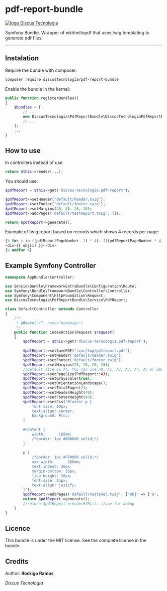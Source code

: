 # pdf-report-bundle
[![logo Discus Tecnologia](https://www.discustecnologia.com.br/images/logo_pq.png)](http://www.discustecnologia.com.br)

Symfony Bundle. Wrapper of wkhtmltopdf that uses twig templating to generate pdf files.

---

## Instalation
Require the bundle with composer:  
```bash
composer require discustecnologia/pdf-report-bundle
```

Enable the bundle in the kernel:  

```php
public function registerBundles()
{
    $bundles = [
        // ...
        new DiscusTecnologia\PdfReportBundle\DiscusTecnologiaPdfReportBundle(),
        // ...
    ];
    ...
}
```

## How to use
In controllers instead of use:
```php
return $this->render(...);
```
You should use:
```php
$pdfReport = $this->get('discus-tecnologia.pdf-report');

$pdfReport->setHeader('default/header.twig');
$pdfReport->setFooter('default/footer.twig');
$pdfReport->setMargins(20, 20, 20, 20);
$pdfReport->addPages('default/testReport.twig', []);

return $pdfReport->generate();
```
Example of twig report based on records which shows 4 records per page:
```php
{% for i in ((pdfReportPageNumber -1) * 4)..(((pdfReportPageNumber * 4)-1) < (obj|length - 1) ? ((pdfReportPageNumber * 4)-1) : obj|length-1) %}
<div>{{ obj[i] }}</div>
{% endfor %}
```

## Example Symfony Controller
```php
namespace AppBundle\Controller;

use Sensio\Bundle\FrameworkExtraBundle\Configuration\Route;
use Symfony\Bundle\FrameworkBundle\Controller\Controller;
use Symfony\Component\HttpFoundation\Request;
use DiscusTecnologia\PdfReportBundle\Service\PdfReport;

class DefaultController extends Controller
{
    /**
     * @Route("/", name="homepage")
     */
    public function indexAction(Request $request)
    {
        $pdfReport = $this->get('discus-tecnologia.pdf-report');
        
        $pdfReport->setSavePDF("/var/tmp/pdfreport.pdf");
        $pdfReport->setHeader('default/header.twig');
        $pdfReport->setFooter('default/footer.twig');
        $pdfReport->setMargins(20, 20, 20, 20);
        //Default size is A4. You can use A0, A1, A2, A3, A4, A5 or pass custom size array as [width, height]
        $pdfReport->setPageSize(PdfReport::A3);
        $pdfReport->setGrayscale(true);
        $pdfReport->setOrientationLandscape();
        $pdfReport->setTotalPages(2);
        $pdfReport->setHeaderHeight(40);
        $pdfReport->setFooterHeight(40);
        $pdfReport->setCss("#footer p {
            font-size: 10px;
            text-align: center;
            background: #ccc;
        }
        
        #content {
            width:      168mm;
            /*border: 1px #000000 solid;*/
        }
        
        p {
            /*border: 1px #FF0000 solid;*/
            max-width:      168mm;
            text-indent: 30px;
            margin-bottom: 15px;
            line-height: 20px;
            font-size: 14px;
            text-align: justify;
        }");
        $pdfReport->addPages('default/testeRel.twig', ['obj' => ['a', 'b', 'c', 'd', 'e', 'f', 'g'] ]);
        return $pdfReport->generate();
        //return $pdfReport->renderHTML(); //use for debug
    }
}
```

## Licence
This bundle is under the MIT license. See the complete license in the bundle.

## Credits

Author: **Rodrigo Ramos**

*Discus Tecnologia*
